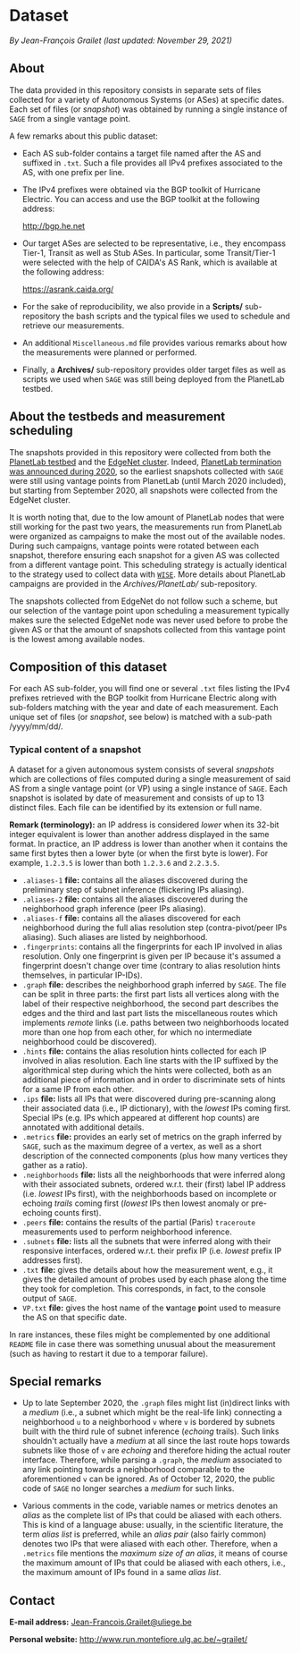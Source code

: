 # Dataset

*By Jean-François Grailet (last updated: November 29, 2021)*

## About

The data provided in this repository consists in separate sets of files collected for a variety of 
Autonomous Systems (or ASes) at specific dates. Each set of files (or _snapshot_) was obtained by 
running a single instance of `SAGE` from a single vantage point.

A few remarks about this public dataset:

* Each AS sub-folder contains a target file named after the AS and suffixed in `.txt`. Such a file 
  provides all IPv4 prefixes associated to the AS, with one prefix per line.

* The IPv4 prefixes were obtained via the BGP toolkit of Hurricane Electric. You can access 
  and use the BGP toolkit at the following address:
  
  http://bgp.he.net

* Our target ASes are selected to be representative, i.e., they encompass Tier-1, Transit as well 
  as Stub ASes. In particular, some Transit/Tier-1 were selected with the help of CAIDA's AS Rank, 
  which is available at the following address:
  
  https://asrank.caida.org/

* For the sake of reproducibility, we also provide in a **Scripts/** sub-repository the bash 
  scripts and the typical files we used to schedule and retrieve our measurements.

* An additional `Miscellaneous.md` file provides various remarks about how the measurements were 
  planned or performed.

* Finally, a **Archives/** sub-repository provides older target files as well as scripts we used 
  when `SAGE` was still being deployed from the PlanetLab testbed.

## About the testbeds and measurement scheduling

The snapshots provided in this repository were collected from both the 
[PlanetLab testbed](https://planet-lab.eu/) and the [EdgeNet cluster](https://edge-net.org/). 
Indeed, [PlanetLab termination was announced during 2020](https://www.systemsapproach.org/blog/its-been-a-fun-ride), 
so the earliest snapshots collected with `SAGE` were still using vantage points from PlanetLab 
(until March 2020 included), but starting from September 2020, all snapshots were collected from 
the EdgeNet cluster.

It is worth noting that, due to the low amount of PlanetLab nodes that were still working for 
the past two years, the measurements run from PlanetLab were organized as campaigns to make 
the most out of the available nodes. During such campaigns, vantage points were rotated between 
each snapshot, therefore ensuring each snapshot for a given AS was collected from a different 
vantage point. This scheduling strategy is actually identical to the strategy used to collect 
data with [`WISE`](https://github.com/JefGrailet/WISE). More details about PlanetLab campaigns 
are provided in the *Archives/PlanetLab/* sub-repository.

The snapshots collected from EdgeNet do not follow such a scheme, but our selection of the 
vantage point upon scheduling a measurement typically makes sure the selected EdgeNet node was 
never used before to probe the given AS or that the amount of snapshots collected from this 
vantage point is the lowest among available nodes.

## Composition of this dataset

For each AS sub-folder, you will find one or several `.txt` files listing the IPv4 prefixes 
retrieved with the BGP toolkit from Hurricane Electric along with sub-folders matching with the 
year and date of each measurement. Each unique set of files (or _snapshot_, see below) is matched 
with a sub-path /yyyy/mm/dd/.

### Typical content of a snapshot

A dataset for a given autonomous system consists of several _snapshots_ which are collections of 
files computed during a single measurement of said AS from a single vantage point (or VP) using a 
single instance of `SAGE`. Each snapshot is isolated by date of measurement and consists of up to 
13 distinct files. Each file can be identified by its extension or full name.

**Remark (terminology):** an IP address is considered _lower_ when its 32-bit integer equivalent 
is lower than another address displayed in the same format. In practice, an IP address is lower 
than another when it contains the same first bytes then a lower byte (or when the first byte is 
lower). For example, `1.2.3.5` is lower than both `1.2.3.6` and `2.2.3.5`.

* `.aliases-1` **file:** contains all the aliases discovered during the preliminary step of subnet 
  inference (flickering IPs aliasing).
* `.aliases-2` **file:** contains all the aliases discovered during the neighborhood graph 
  inference (peer IPs aliasing).
* `.aliases-f` **file:** contains all the aliases discovered for each neighborhood during the full 
  alias resolution step (contra-pivot/peer IPs aliasing). Such aliases are listed by neighborhood.
* `.fingerprints`: contains all the fingerprints for each IP involved in alias resolution. 
  Only one fingerprint is given per IP because it's assumed a fingerprint doesn't change over time 
  (contrary to alias resolution hints themselves, in particular IP-IDs).
* `.graph` **file:** describes the neighborhood graph inferred by `SAGE`. The file can be split in 
  three parts: the first part lists all vertices along with the label of their respective 
  neighborhood, the second part describes the edges and the third and last part lists the 
  miscellaneous routes which implements _remote_ links (i.e. paths between two neighborhoods 
  located more than one hop from each other, for which no intermediate neighborhood could be 
  discovered).
* `.hints` **file:** contains the alias resolution hints collected for each IP involved in alias 
  resolution. Each line starts with the IP suffixed by the algorithmical step during which the 
  hints were collected, both as an additional piece of information and in order to discriminate 
  sets of hints for a same IP from each other.
* `.ips` **file:** lists all IPs that were discovered during pre-scanning along their associated
  data (i.e., IP dictionary), with the _lowest_ IPs coming first. Special IPs (e.g. IPs which 
  appeared at different hop counts) are annotated with additional details.
* `.metrics` **file:** provides an early set of metrics on the graph inferred by `SAGE`, such as 
  the maximum degree of a vertex, as well as a short description of the connected components 
  (plus how many vertices they gather as a ratio).
* `.neighborhoods` **file:** lists all the neighborhoods that were inferred along with their 
  associated subnets, ordered w.r.t. their (first) label IP address (i.e. _lowest_ IPs first), 
  with the neighborhoods based on incomplete or echoing _trails_ coming first (_lowest_ IPs then 
  lowest anomaly or pre-echoing counts first).
* `.peers` **file:** contains the results of the partial (Paris) `traceroute` measurements used to 
  perform neighborhood inference.
* `.subnets` **file:** lists all the subnets that were inferred along with their responsive 
  interfaces, ordered w.r.t. their prefix IP (i.e. _lowest_ prefix IP addresses first).
* `.txt` **file:** gives the details about how the measurement went, e.g., it gives the detailed 
  amount of probes used by each phase along the time they took for completion. This corresponds, 
  in fact, to the console output of `SAGE`.
* `VP.txt` **file:** gives the host name of the **v**antage **p**oint used to measure the AS on 
  that specific date.

In rare instances, these files might be complemented by one additional `README` file in case there 
was something unusual about the measurement (such as having to restart it due to a temporar 
failure).

## Special remarks

* Up to late September 2020, the `.graph` files might list (in)direct links with a _medium_ (i.e., 
  a subnet which might be the real-life link) connecting a neighborhood `u` to a neighborhood `v` 
  where `v` is bordered by subnets built with the third rule of subnet inference (_echoing_ 
  trails). Such links shouldn't actually have a _medium_ at all since the last route hops towards 
  subnets like those of `v` are _echoing_ and therefore hiding the actual router interface. 
  Therefore, while parsing a `.graph`, the _medium_ associated to any link pointing towards a 
  neighborhood comparable to the aforementioned `v` can be ignored. As of October 12, 2020, the 
  public code of `SAGE` no longer searches a _medium_ for such links.

* Various comments in the code, variable names or metrics denotes an _alias_ as the complete list 
  of IPs that could be aliased with each others. This is kind of a language abuse: usually, in the 
  scientific literature, the term _alias list_ is preferred, while an _alias pair_ (also fairly 
  common) denotes two IPs that were aliased with each other. Therefore, when a `.metrics` file 
  mentions the _maximum size of an alias_, it means of course the maximum amount of IPs that could 
  be aliased with each others, i.e., the maximum amount of IPs found in a same _alias list_.

## Contact

**E-mail address:** Jean-Francois.Grailet@uliege.be

**Personal website:** http://www.run.montefiore.ulg.ac.be/~grailet/
